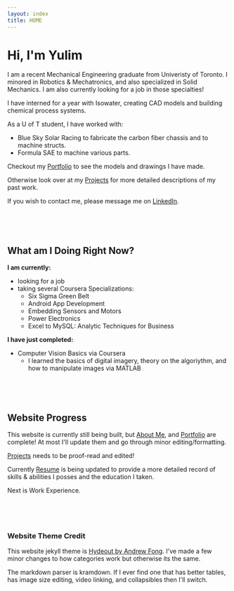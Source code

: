 ```yaml
---
layout: index
title: HOME
---
```


# Hi, I'm Yulim
I am a recent Mechanical Engineering graduate from Univeristy of Toronto. I minored in Robotics & Mechatronics, and also specialized in Solid Mechanics. I am also currently looking for a job in those specialties!

I have interned for a year with Isowater, creating CAD models and building chemical process systems.

[comment]: # ( More details on what i was at iso?? )

As a U of T student, I have worked with:
- Blue Sky Solar Racing to fabricate the carbon fiber chassis and to machine structs.
- Formula SAE to machine various parts.

Checkout my [Portfolio](/CAD_Portfolio.md) to see the models and drawings I have made. 

Otherwise look over at my [Projects](category/projects.md) for more detailed descriptions of my past work.

If you wish to contact me, please message me on [LinkedIn](https://www.linkedin.com/in/leeyulim/).

[comment]: # ( Add link to outside???? )
[comment]: # ( Might change blurb details later )

<p>&nbsp;</p> 
<p>&nbsp;</p> 

## What am I Doing Right Now?

**I am currently:**
- looking for a job
- taking several Coursera Specializations:
  - Six Sigma Green Belt
  - Android App Development
  - Embedding Sensors and Motors
  - Power Electronics
  - Excel to MySQL: Analytic Techniques for Business


**I have just completed:**
- Computer Vision Basics via Coursera
  - I learned the basics of digital imagery, theory on the algoriythm, and how to manipulate images via MATLAB


<p>&nbsp;</p> 
<p>&nbsp;</p> 

## Website Progress
This website is currently still being built, but [About Me](/about.md), and [Portfolio](/CAD_Portfolio.md) are complete! At most I'll update them and go through minor editing/formatting. 

[Projects](category/projects.md) needs to be proof-read and edited!  

Currently [Resume](/Resume.md) is being updated to provide a more detailed record of skills & abilities I posses and the education I taken.

Next is Work Experience.

<p>&nbsp;</p> 
<p>&nbsp;</p> 

### Website Theme Credit
This website jekyll theme is [Hydeout by Andrew Fong](https://github.com/fongandrew/hydeout). I've made a few minor changes to how categories work but otherwise its the same.

The markdown parser is kramdown. If I ever find one that has better tables, has image size editing, video linking, and collapsibles then I'll switch.

